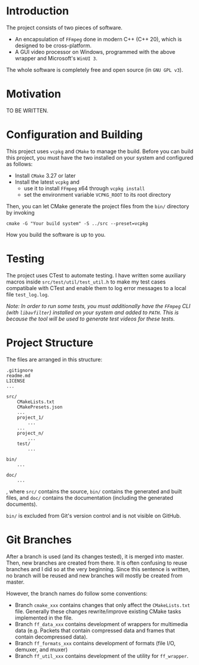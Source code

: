# Introduction
The project consists of two pieces of software.
- An encapsulation of `FFmpeg` done in modern C++ (C++ 20), which is designed to be cross-platform.
- A GUI video processor on Windows, programmed with the above wrapper and Microsoft's `WinUI 3`.

The whole software is completely free and open source (in `GNU GPL v3`).

# Motivation
TO BE WRITTEN.

# Configuration and Building
This project uses `vcpkg` and `CMake` to manage the build. Before you can build this project, you must have the two installed on your system and configured as follows:

- Install `CMake` 3.27 or later
- Install the latest `vcpkg` and
    - use it to install `FFmpeg` x64 through `vcpkg install`
    - set the environment variable `VCPKG_ROOT` to its root directory

Then, you can let CMake generate the project files from the `bin/` directory by invoking
```
cmake -G "Your build system" -S ../src --preset=vcpkg
```

How you build the software is up to you.

# Testing
The project uses CTest to automate testing. I have written some auxiliary macros inside `src/test/util/test_util.h` to make my test cases compatibale with CTest and enable them to log error messages to a local file `test_log.log`.

*Note: In order to run some tests, you must additionally have the `FFmpeg` CLI (with `libavfilter`) installed on your system and added to `PATH`. This is because the tool will be used to generate test videos for these tests.*

# Project Structure
The files are arranged in this structure:
```
.gitignore
readme.md
LICENSE
...

src/
    CMakeLists.txt
    CMakePresets.json
    ...
    project_1/
        ...
    ...
    project_n/
        ...
    test/
        ...

bin/
    ...

doc/
    ...
```
, where `src/` contains the source, `bin/` contains the generated and built files, and `doc/` contains the documentation (including the generated documents).

`bin/` is excluded from Git's version control and is not visible on GitHub.

# Git Branches
After a branch is used (and its changes tested), it is merged into master. Then, new branches are created from there. It is often confusing to reuse branches and I did so at the very beginning. Since this sentence is written, no branch will be reused and new branches will mostly be created from master.

However, the branch names do follow some conventions:
- Branch `cmake_xxx` contains changes that only affect the `CMakeLists.txt` file. Generally these changes rewrite/improve existing CMake tasks implemented in the file.
- Branch `ff_data_xxx` contains development of wrappers for multimedia data (e.g. Packets that contain compressed data and frames that contain decompressed data).
- Branch `ff_formats_xxx` contains development of formats (file I/O, demuxer, and muxer)
- Branch `ff_util_xxx` contains development of the utility for `ff_wrapper`.

